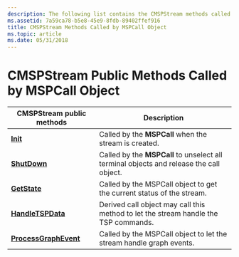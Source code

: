 ```yaml
---
description: The following list contains the CMSPStream methods called by the MSPCall object.
ms.assetid: 7a59ca78-b5e8-45e9-8fdb-89402ffef916
title: CMSPStream Methods Called by MSPCall Object
ms.topic: article
ms.date: 05/31/2018
---
```


# CMSPStream Public Methods Called by MSPCall Object



| CMSPStream public methods                                 | Description                                                                             |
|-----------------------------------------------------------|-----------------------------------------------------------------------------------------|
| [**Init**](/windows/desktop/api/Mspstrm/nf-mspstrm-cmspstream-init)                           | Called by the **MSPCall** when the stream is created.                                   |
| [**ShutDown**](/windows/desktop/api/Mspstrm/nf-mspstrm-cmspstream-shutdown)                   | Called by the **MSPCall** to unselect all terminal objects and release the call object. |
| [**GetState**](/windows/desktop/api/Mspstrm/nf-mspstrm-cmspstream-getstate)                   | Called by the MSPCall object to get the current status of the stream.                   |
| [**HandleTSPData**](/windows/desktop/api/Mspstrm/nf-mspstrm-cmspstream-handletspdata)         | Derived call object may call this method to let the stream handle the TSP commands.     |
| [**ProcessGraphEvent**](/windows/desktop/api/Mspstrm/nf-mspstrm-cmspstream-processgraphevent) | Called by the MSPCall object to let the stream handle graph events.                     |



 

 

 



